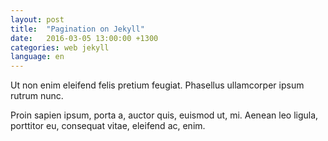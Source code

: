 ```yaml
---
layout: post
title:  "Pagination on Jekyll"
date:   2016-03-05 13:00:00 +1300
categories: web jekyll
language: en
---
```

Ut non enim eleifend felis pretium feugiat. Phasellus ullamcorper ipsum rutrum nunc.

Proin sapien ipsum, porta a, auctor quis, euismod ut, mi. Aenean leo ligula, porttitor eu, consequat vitae, eleifend ac, enim.
